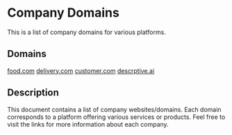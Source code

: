 # Company Domains

This is a list of company domains for various platforms.

## Domains

[food.com](http://food.com)
[delivery.com](http://delivery.com)
[customer.com](http://customer.com)
[descrptive.ai](http://descriptive.ai)

## Description

This document contains a list of company websites/domains. Each domain corresponds to a platform offering various services or products. Feel free to visit the links for more information about each company.